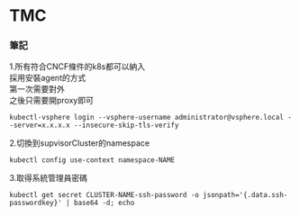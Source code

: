 # TMC   

### 筆記   

1.所有符合CNCF條件的k8s都可以納入  
採用安裝agent的方式  
第一次需要對外  
之後只需要開proxy即可  


```
kubectl-vsphere login --vsphere-username administrator@vsphere.local --server=x.x.x.x --insecure-skip-tls-verify  
```
2.切換到supvisorCluster的namespace  
```
kubectl config use-context namespace-NAME  
```
3.取得系統管理員密碼  
```
kubectl get secret CLUSTER-NAME-ssh-password -o jsonpath='{.data.ssh-passwordkey}' | base64 -d; echo  
```
